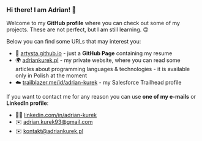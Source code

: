 ### Hi there! I am Adrian! 🫡

Welcome to my **GitHub profile** where you can check out some of my projects. These are not perfect, but I am still learning. 🙃

Below you can find some URLs that may interest you:
  - 📝 [artysta.github.io](https://artysta.github.io/) - just a **GitHub Page** containing my resume
  - 🌍 [adriankurek.pl](https://adriankurek.pl/) - my private website, where you can read some articles about programming languages & technologies - it is available only in Polish at the moment
  - ☁️ [trailblazer.me/id/adrian-kurek](https://trailblazer.me/id/adrian-kurek) - my Salesforce Trailhead profile

If you want to contact me for any reason you can use **one of my e-mails** or **LinkedIn profile**:
  - 🧑‍💼 [linkedin.com/in/adrian-kurek](https://www.linkedin.com/in/adrian-kurek/)
  - ✉️ adrian.kurek93@gmail.com
  - ✉️ kontakt@adriankurek.pl




<!--
**artysta/artysta** is a ✨ _special_ ✨ repository because its `README.md` (this file) appears on your GitHub profile.

Here are some ideas to get you started:

- 🔭 I’m currently working on ...
- 🌱 I’m currently learning ...
- 👯 I’m looking to collaborate on ...
- 🤔 I’m looking for help with ...
- 💬 Ask me about ...
- 📫 How to reach me: ...
- 😄 Pronouns: ...
- ⚡ Fun fact: ...
-->
